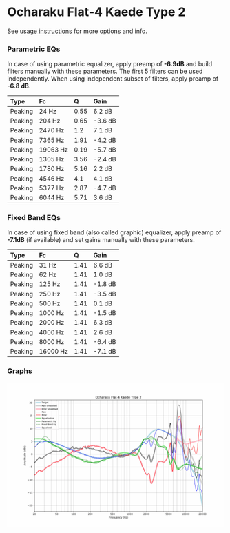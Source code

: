 # Ocharaku Flat-4 Kaede Type 2
See [usage instructions](https://github.com/jaakkopasanen/AutoEq#usage) for more options and info.

### Parametric EQs
In case of using parametric equalizer, apply preamp of **-6.9dB** and build filters manually
with these parameters. The first 5 filters can be used independently.
When using independent subset of filters, apply preamp of **-6.8 dB**.

| Type    | Fc       |    Q | Gain    |
|:--------|:---------|:-----|:--------|
| Peaking | 24 Hz    | 0.55 | 6.2 dB  |
| Peaking | 204 Hz   | 0.65 | -3.6 dB |
| Peaking | 2470 Hz  | 1.2  | 7.1 dB  |
| Peaking | 7365 Hz  | 1.91 | -4.2 dB |
| Peaking | 19063 Hz | 0.19 | -5.7 dB |
| Peaking | 1305 Hz  | 3.56 | -2.4 dB |
| Peaking | 1780 Hz  | 5.16 | 2.2 dB  |
| Peaking | 4546 Hz  | 4.1  | 4.1 dB  |
| Peaking | 5377 Hz  | 2.87 | -4.7 dB |
| Peaking | 6044 Hz  | 5.71 | 3.6 dB  |

### Fixed Band EQs
In case of using fixed band (also called graphic) equalizer, apply preamp of **-7.1dB**
(if available) and set gains manually with these parameters.

| Type    | Fc       |    Q | Gain    |
|:--------|:---------|:-----|:--------|
| Peaking | 31 Hz    | 1.41 | 6.6 dB  |
| Peaking | 62 Hz    | 1.41 | 1.0 dB  |
| Peaking | 125 Hz   | 1.41 | -1.8 dB |
| Peaking | 250 Hz   | 1.41 | -3.5 dB |
| Peaking | 500 Hz   | 1.41 | 0.1 dB  |
| Peaking | 1000 Hz  | 1.41 | -1.5 dB |
| Peaking | 2000 Hz  | 1.41 | 6.3 dB  |
| Peaking | 4000 Hz  | 1.41 | 2.6 dB  |
| Peaking | 8000 Hz  | 1.41 | -6.4 dB |
| Peaking | 16000 Hz | 1.41 | -7.1 dB |

### Graphs
![](./Ocharaku%20Flat-4%20Kaede%20Type%202.png)